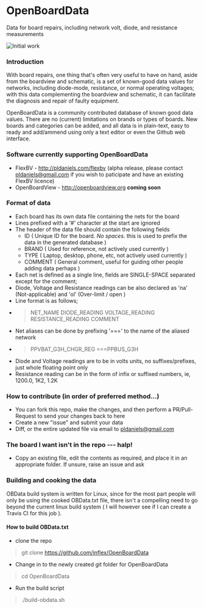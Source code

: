 # OpenBoardData
Data for board repairs, including network volt, diode, and resistance measurements

![Initial work](https://github.com/inflex/OpenBoardData/blob/master/resources/ss1.png)

### Introduction
With board repairs, one thing that's often very useful to have on hand, aside from the boardview and schematic, is a set of known-good data values for networks, including diode-mode, resistance, or normal operating voltages; with this data complementing the boardview and schematic, it can facilitate the diagnosis and repair of faulty equipment.


OpenBoardData is a community contributed database of known good data values.  There are no (current) limitations on brands or types of boards.  New boards and categories can be added, and all data is in plain-text, easy to ready and add/ammend using only a text editor or even the Github web interface.

### Software currently supporting OpenBoardData
* FlexBV - http://pldaniels.com/flexbv  (alpha release, please contact pldaniels@gmail.com if you wish to paticipate and have an existing FlexBV licence)
* OpenBoardView - http://openboardview.org **coming soon**

### Format of data
* Each board has its own data file containing the nets for the board
* Lines prefixed with a '#' character at the start are ignored
* The header of the data file should contain the following fields
	- ID ( Unique ID for the board. *No spaces*. this is used to prefix the data in the generated database )
	- BRAND ( Used for reference, not actively used currently )
	- TYPE ( Laptop, desktop, phone, etc, not actively used currently )
	- COMMENT ( General comment, useful for guiding other people adding data perhaps )
* Each net is defined as a single line, fields are SINGLE-SPACE separated except for the comment;
* Diode, Voltage and Resistance readings can be also declared as 'na' (Not-applicable) and 'ol' (Over-limit / open )
* Line format is as follows;
* > NET_NAME  DIODE_READING  VOLTAGE_READING  RESISTANCE_READING  COMMENT
* Net aliases can be done by prefixing '===' to the name of the aliased network
* > PPVBAT_G3H_CHGR_REG ===PPBUS_G3H
* Diode and Voltage readings are to be in volts units, no suffixes/prefixes, just whole floating point only
* Resistance reading can be in the form of infix or suffixed numbers, ie, 1200.0, 1K2, 1.2K

### How to contribute (in order of preferred method...)
* You can fork this repo, make the changes, and then perform a PR/Pull-Request to send your changes back to here
* Create a new "issue" and submit your data
* Diff, or the entire updated file via email to pldaniels@gmail.com

### The board I want isn't in the repo --- halp!
* Copy an existing file, edit the contents as required, and place it in an appropriate folder.   If unsure, raise an issue and ask

### Building and cooking the data
OBData build system is written for Linux, since for the most part people will only be using the cooked OBData.txt file, there isn't a compelling need to go beyond the current linux build system ( I will however see if I can create a Travis CI for this job ).

#### How to build OBData.txt
* clone the repo
> git clone https://github.com/inflex/OpenBoardData
* Change in to the newly created git folder for OpenBoardData
> cd OpenBoardData
* Run the build script
> ./build-obdata.sh



